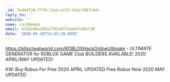```yaml
---
_id: 7ed4df20-7ff0-11ea-a133-41ecf687c9dc
reply_to: ''
website: ''
name: rardAmeda
email: 431d2dbe285a2792a8f33e4efcd5ef36
date: '2020-04-16T14:42:28.669Z'
---
```

https://billscheatworld.com/ROBLOXHackOnlineUltimate - ULTIMATE GENERATOR for ROBLOX GAME Club BUILDERS AVAILABLE! 2020 APRIL/MAY UPDATED!

KW:
Buy Robux For Free 2020 APRIL UPDATED
Free Robux Now 2020 MAY UPDATED
